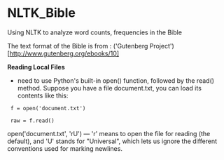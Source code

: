 # NLTK_Bible
Using NLTK to analyze word counts, frequencies in the Bible

The text format of the Bible is from : ('Gutenberg Project')[http://www.gutenberg.org/ebooks/10]

**Reading Local Files**
- need to use Python's built-in open() function, 
followed by the read() method. Suppose you have a file document.txt, 
you can load its contents like this:

<code> f = open('document.txt')</code>


<code> raw = f.read() </code>

open('document.txt', 'rU') — 'r' means to open the file for reading (the default), and 'U' stands for "Universal", 
which lets us ignore the different conventions used for marking newlines.
